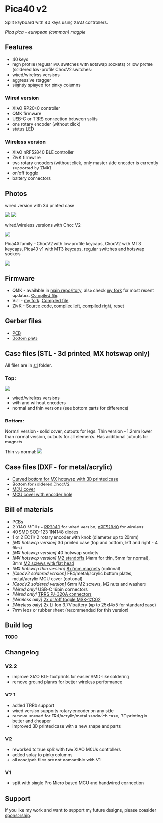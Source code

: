 # Pica40 v2

Split keyboard with 40 keys using XIAO controllers.

_Pica pica - european (common) magpie_

## Features

- 40 keys
- high profile (regular MX switches with hotswap sockets) or low profile (soldered low-profile ChocV2 switches)
- wired/wireless versions
- aggressive stagger
- slightly splayed for pinky columns

### Wired version

- XIAO RP2040 controller
- QMK firmware
- USB-C or TRRS connection between splits
- one rotary encoder (without click)
- status LED

### Wireless version

- XIAO nRF52840 BLE controller
- ZMK firmware
- two rotary encoders (without click, only master side encoder is currently supported by ZMK)
- on/off toggle
- battery connectors

## Photos

wired version with 3d printed case

![](./images/v2.1-top.jpg)
![](./images/v2.1-bottom.jpg)

wired/wireless versions with Choc V2

![](./images/full.jpg)

Pica40 family - ChocV2 with low profile keycaps, ChocV2 with MT3 keycaps, Pica40 v1 with MT3 keycaps, regular switches and hotswap sockets

![](./images/height.jpg)

## Firmware

- QMK - available in [main repository](https://github.com/qmk/qmk_firmware/tree/master/keyboards/pica40), also check [my fork](https://github.com/zzeneg/qmk_firmware/tree/feature/pica40/keyboards/pica40) for most recent updates. [Compiled file](firmware/qmk/pica40_rev2_zzeneg.uf2).
- Vial - [my fork](https://github.com/zzeneg/vial-qmk/tree/feature/pica40/keyboards/pica40). [Compiled file](firmware/vial/pica40_rev2_vial-zzeneg.uf2).
- ZMK - [Source code](https://github.com/zzeneg/zmk-config), [compiled left](firmware/zmk/pica40_left.uf2), [compiled right](firmware/zmk/pica40_right.uf2), [reset](firmware/zmk/settings_reset.uf2)

## Gerber files

- [PCB](gerbers/pcb.zip)
- [Bottom plate](gerbers/bottom.zip)

## Case files (STL - 3d printed, MX hotswap only)

All files are in [stl](stl) folder.

### Top:

![](./images/render-top.png)

- wired/wireless versions
- with and without encoders
- normal and thin versions (see bottom parts for difference)

### Bottom:

Normal version - solid cover, cutouts for legs.
Thin version - 1.2mm lower than normal version, cutouts for all elements. Has additional cutouts for magnets.

Thin vs normal:
![](./images/render-bottom.png)

## Case files (DXF - for metal/acrylic)

- [Curved bottom for MX hotswap with 3D printed case](dxf/bottom-curved.dxf)
- [Bottom for soldered ChocV2](dxf/bottom.dxf)
- [MCU cover](dxf/cover.dxf)
- [MCU cover with encoder hole](dxf/cover-hole.dxf)

## Bill of materials

- PCBs
- 2 XIAO MCUs - [RP2040](https://www.seeedstudio.com/XIAO-RP2040-v1-0-p-5026.html) for wired version, [nRF52840](https://www.seeedstudio.com/Seeed-XIAO-BLE-nRF52840-p-5201.html) for wireless
- 40 SMD SOD-123 1N4148 diodes
- 1 or 2 EC11/12 rotary encoder with knob (diameter up to 20mm)
- _[MX hotswap version]_ 3d printed case (top and bottom, left and right - 4 files)
- _[MX hotswap version]_ 40 hotswap sockets
- _[MX hotswap version]_ [M2 standoffs](https://www.aliexpress.com/item/4001271908929.html) (4mm for thin, 5mm for normal), 3mm [M2 screws with flat head](https://www.aliexpress.com/item/4001248931159.html)
- _[MX hotswap thin version]_ [8x2mm magnets](https://www.aliexpress.com/item/1005002285176336.html) (optional)
- _[ChocV2 soldered version]_ FR4/metal/acrylic bottom plates, metal/acrylic MCU cover (optional)
- _[ChocV2 soldered version]_ 6mm M2 screws, M2 nuts and washers
- _[Wired only]_ [USB-C 16pin connectors](https://www.aliexpress.com/item/1005003670899595.html)
- _[Wired only]_ [TRRS PJ-320A connectors](https://www.aliexpress.com/item/1005001928651798.html)
- _[Wireless only]_ [2x on/off toggle MSK-12C02](https://www.aliexpress.com/item/4000685483225.html)
- _[Wireless only]_ 2x Li-Ion 3.7V battery (up to 25x14x5 for standard case)
- [7mm legs](https://www.aliexpress.com/item/1005002995402961.html) or [rubber sheet](https://www.aliexpress.com/item/1005003938672544.html) (recommended for thin version)

## Build log

**TODO**

## Changelog

### V2.2

- improve XIAO BLE footprints for easier SMD-like soldering
- remove ground planes for better wireless performance

### V2.1

- added TRRS support
- wired version supports rotary encoder on any side
- remove unused for FR4/acrylic/metal sandwich case, 3D printing is better and cheaper
- improved 3D printed case with a new shape and parts

### V2

- reworked to true split with two XIAO MCUs controllers
- added splay to pinky columns
- all case/pcb files are not compatible with V1

### V1

- split with single Pro Micro based MCU and handwired connection

## Support

If you like my work and want to support my future designs, please consider [sponsorship](https://github.com/sponsors/zzeneg).
